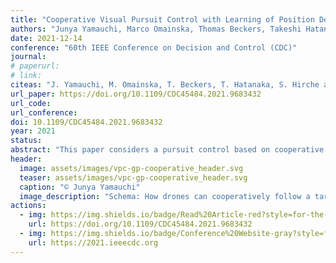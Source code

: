 ```yaml
---
title: "Cooperative Visual Pursuit Control with Learning of Position Dependent Target Motion via Gaussian Process"
authors: "Junya Yamauchi, Marco Omainska, Thomas Beckers, Takeshi Hatanaka, Sandra Hirche and Masayuki Fujita"
date: 2021-12-14
conference: "60th IEEE Conference on Decision and Control (CDC)"
journal:
# paperurl:
# link:
citeas: "J. Yamauchi, M. Omainska, T. Beckers, T. Hatanaka, S. Hirche and M. Fujita, “Cooperative Visual Pursuit Control with Learning of Position Dependent Target Motion via Gaussian Process”, 2021 60th IEEE Conference on Decision and Control (CDC), 2021, pp. 2211-2217."
url_paper: https://doi.org/10.1109/CDC45484.2021.9683432
url_code:
url_conference:
doi: 10.1109/CDC45484.2021.9683432
year: 2021
status:
abstract: "This paper considers a pursuit control based on cooperative target motion estimation by robotic networks equipped with visual sensors. First, we propose a cooperative pursuit control law with a vision-based observer using visual sensor networks, called networked visual motion observer. Then, we learn position dependent target motion by a Gaussian process and integrate it within the proposed control law. Second, we show that all rigid bodies converge to desired relative poses when at least one robot can obtain visual information of the target. Furthermore, we prove that the total estimation and control error is ultimately bounded with high probability when integrating a GP model. Finally, we demonstrate the effectiveness of the proposed control law through simulations."
header:
  image: assets/images/vpc-gp-cooperative_header.svg
  teaser: assets/images/vpc-gp-cooperative_header.svg
  caption: "© Junya Yamauchi"
  image_description: "Schema: How drones can cooperatively follow a target by GP prediction"
actions:
  - img: https://img.shields.io/badge/Read%20Article-red?style=for-the-badge&logo=Adobe&logoColor=white
    url: https://doi.org/10.1109/CDC45484.2021.9683432
  - img: https://img.shields.io/badge/Conference%20Website-gray?style=for-the-badge&logo=safari&logoColor=white
    url: https://2021.ieeecdc.org
---
```

